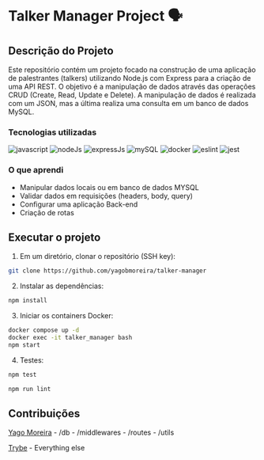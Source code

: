 # Talker Manager Project 🗣️

## Descrição do Projeto

Este repositório contém um projeto focado na construção de uma aplicação de palestrantes (talkers) utilizando Node.js com Express para a criação de uma API REST. O objetivo é a manipulação de dados através das operações CRUD (Create, Read, Update e Delete). A manipulação de dados é realizada com um JSON, mas a última realiza uma consulta em um banco de dados MySQL.

### Tecnologias utilizadas

![javascript](https://img.shields.io/badge/JavaScript-323330?style=for-the-badge&logo=javascript&logoColor=F7DF1E)
![nodeJs](https://img.shields.io/badge/Node%20js-339933?style=for-the-badge&logo=nodedotjs&logoColor=white)
![expressJs](https://img.shields.io/badge/Express%20js-000000?style=for-the-badge&logo=express&logoColor=white)
![mySQL](https://img.shields.io/badge/MySQL-005C84?style=for-the-badge&logo=mysql&logoColor=white)
![docker](https://img.shields.io/badge/Docker-2CA5E0?style=for-the-badge&logo=docker&logoColor=white)
![eslint](https://img.shields.io/badge/eslint-3A33D1?style=for-the-badge&logo=eslint&logoColor=white)
![jest](https://img.shields.io/badge/Jest-C21325?style=for-the-badge&logo=jest&logoColor=white)

### O que aprendi

- Manipular dados locais ou em banco de dados MYSQL
- Validar dados em requisições (headers, body, query)
- Configurar uma aplicação Back-end
- Criação de rotas

## Executar o projeto

1. Em um diretório, clonar o repositório (SSH key):

  ```bash
  git clone https://github.com/yagobmoreira/talker-manager
  ```

2. Instalar as dependências:
  ```bash
  npm install
  ```
3. Iniciar os containers Docker: 
  ```bash
  docker compose up -d
  docker exec -it talker_manager bash
  npm start
  ```
4. Testes:
  ```bash
  npm test
  ```
  ```bash
  npm run lint
  ```
## Contribuições

[Yago Moreira](https://www.linkedin.com/in/yagobmoreira/) - /db - /middlewares - /routes - /utils

[Trybe](https://www.betrybe.com/) - Everything else